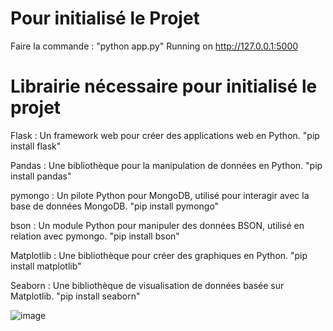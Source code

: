 # Pour initialisé le Projet
Faire la commande : 
"python app.py" 
Running on http://127.0.0.1:5000



# Librairie nécessaire pour initialisé le projet

Flask : Un framework web pour créer des applications web en Python.
"pip install flask"

Pandas : Une bibliothèque pour la manipulation de données en Python.
"pip install pandas"

pymongo : Un pilote Python pour MongoDB, utilisé pour interagir avec la base de données MongoDB.
"pip install pymongo"

bson : Un module Python pour manipuler des données BSON, utilisé en relation avec pymongo.
"pip install bson"

Matplotlib : Une bibliothèque pour créer des graphiques en Python.
"pip install matplotlib"

Seaborn : Une bibliothèque de visualisation de données basée sur Matplotlib.
"pip install seaborn"

![image](https://github.com/AlexandreP77/Python_enrichissement_data_MongoDB/assets/98040380/f4b03d76-c069-4dfc-831a-af487b3fea23)
